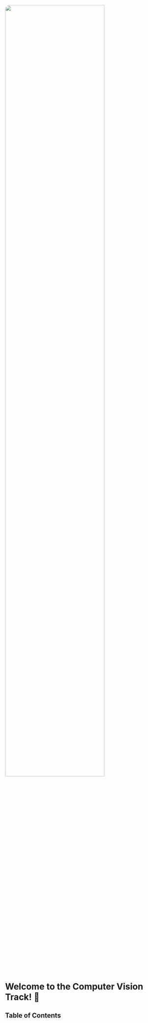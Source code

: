 <img src="machine-learning-track/media/CV_AXG-22-11_Software_Dev_Hackathon.png" style="width:80%;border-radius:15px">

# Welcome to the Computer Vision Track! 🚀

## Table of Contents